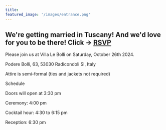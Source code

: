 ```yaml
---
title: 
featured_image: '/images/entrance.png'
---
```

## We're getting married in Tuscany! And we'd love for you to be there!  Click -> [RSVP](https://forms.gle/TibamL8eeAUwUi7i9) ##

Please join us at Villa Le Bolli on Saturday, October 26th 2024.

Podere Bolli, 63, 53030 Radicondoli SI, Italy

Attire is semi-formal (ties and jackets not required)

Schedule

Doors will open at  3:30 pm

Ceremony: 4:00 pm

Cocktail hour: 4:30 to 6:15 pm

Reception: 6:30 pm